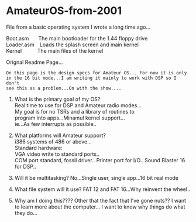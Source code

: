 # AmateurOS-from-2001
File from a basic operating system I wrote a long time ago...

Boot.asm &ensp;&ensp;&nbsp; The main bootloader for the 1.44 floppy drive  
Loader.asm &ensp;		Loads the splash screen and main kernel  
Kernel	&emsp;&emsp;&ensp;			The main files of the kernel

Orignal Readme Page...   

    On this page is the design specs for Amateur OS... For now it is only  
    in the 16 bit mode...I am writing it mainly to work with DSP so I don't  
    see this as a problem...On with the show....  
    
  1. What is the primary goal of my OS?  
     Real time to use for DSP and Amateur radio modes...  
     My goal is for no TSRs and a library of routines to  
     program into apps...Minamul kernel support...  
     ie...As few interrupts as possible..  
       
       
  2. What platforms will Amateur support?  
     i386 systems of 486 or above...  
     Standard hardware:  
     VGA video write to standard ports..  
     COM port standard, fossil driver..
         Printer port for I/O..
         Sound Blaster 16 for DSP..

  3. Will it be multitasking?
     No...Single user, single app...16 bit real mode

  4. What file system will it use?
     FAT 12 and FAT 16...Why reinvent the wheel..

  5. Why am I doing this????
     Other that the fact that I've gone nuts??
     I want to learn more about the computer...
     I want to know why things do what they do...
